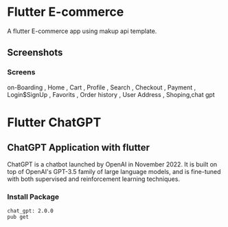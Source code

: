 # Flutter E-commerce  

A flutter E-commerce app using makup api template.

## Screenshots

### Screens

on-Boarding , Home , Cart , Profile , Search , Checkout , Payment , Login$SignUp , Favorits , Order history , User Address , Shoping,chat gpt


# Flutter ChatGPT

## ChatGPT Application with flutter

ChatGPT is a chatbot launched by OpenAI in November 2022. It is built on top of OpenAI's GPT-3.5 family of large language models, and is fine-tuned with both supervised and reinforcement learning techniques.

### Install Package

```
chat_gpt: 2.0.0
pub get
```


